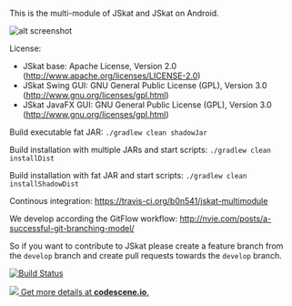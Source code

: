 This is the multi-module of JSkat and JSkat on Android.

![alt screenshot](http://jskat.org/img/jskat_0.7_bidding.png)

License: 
* JSkat base: Apache License, Version 2.0 (http://www.apache.org/licenses/LICENSE-2.0) 
* JSkat Swing GUI: GNU General Public License (GPL), Version 3.0 (http://www.gnu.org/licenses/gpl.html)
* JSkat JavaFX GUI: GNU General Public License (GPL), Version 3.0 (http://www.gnu.org/licenses/gpl.html)

Build executable fat JAR: `./gradlew clean shadowJar`

Build installation with multiple JARs and start scripts: `./gradlew clean installDist`

Build installation with fat JAR and start scripts: `./gradlew clean installShadowDist`

Continous integration: https://travis-ci.org/b0n541/jskat-multimodule

We develop according the GitFlow workflow: http://nvie.com/posts/a-successful-git-branching-model/

So if you want to contribute to JSkat please create a feature branch from the `develop` branch and create pull requests
towards the `develop` branch.

[![Build Status](https://travis-ci.org/b0n541/jskat-multimodule.png?branch=master)](https://travis-ci.org/b0n541/jskat-multimodule)

[![](https://codescene.io/projects/1209/status.svg) Get more details at **codescene.io**.](https://codescene.io/projects/1209/jobs/latest-successful/results)
